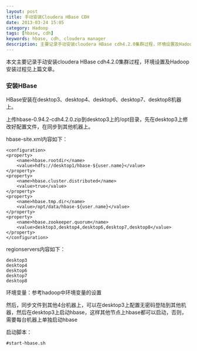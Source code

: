 ```yaml
---
layout: post
title: 手动安装Cloudera HBase CDH
date: 2013-03-24 15:05
category: Hadoop
tags: [hbase, cdh]
keywords: hbase, cdh, cloudera manager
description: 主要记录手动安装cloudera HBase cdh4.2.0集群过程，环境设置及Hadoop安装过程见上篇文章。
---
```


本文主要记录手动安装cloudera HBase cdh4.2.0集群过程，环境设置及Hadoop安装过程见上篇文章。

### 安装HBase
HBase安装在desktop3、desktop4、desktop6、desktop7、desktop8机器上。

上传hbase-0.94.2-cdh4.2.0.zip到desktop3上的/opt目录，先在desktop3上修改好配置文件，在同步到其他机器上。

hbase-site.xml内容如下：

	<configuration>
	<property>
		<name>hbase.rootdir</name>
		<value>hdfs://desktop1/hbase-${user.name}</value>
	</property>
	<property>
		<name>hbase.cluster.distributed</name>
		<value>true</value>
	</property>
	<property>
		<name>hbase.tmp.dir</name>
		<value>/opt/data/hbase-${user.name}</value>
	</property>
	<property>
		<name>hbase.zookeeper.quorum</name>
		<value>desktop3,desktop4,desktop6,desktop7,desktop8</value>
	</property>
	</configuration>

regionservers内容如下：

	desktop3
	desktop4
	desktop6
	desktop7
	desktop8

环境变量：参考hadoop中环境变量的设置

然后，同步文件到其他4台机器上，可以在desktop3上配置无密码登陆到其他机器，然后在desktop3上启动hbase，这样其他节点上hbase都可以启动，否则，需要每台机器上单独启动hbase

启动脚本：

	#start-hbase.sh 

